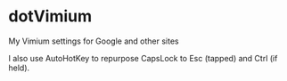# dotVimium
My Vimium settings for Google and other sites

I also use AutoHotKey to repurpose CapsLock to Esc (tapped) and Ctrl (if held).
